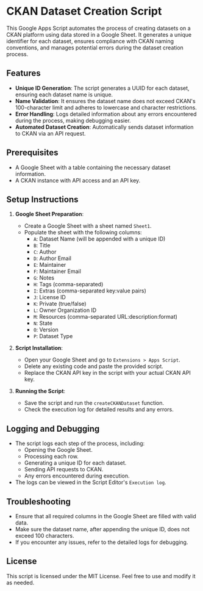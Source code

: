 # CKAN Dataset Creation Script

This Google Apps Script automates the process of creating datasets on a CKAN platform using data stored in a Google Sheet. It generates a unique identifier for each dataset, ensures compliance with CKAN naming conventions, and manages potential errors during the dataset creation process.

## Features

- **Unique ID Generation**: The script generates a UUID for each dataset, ensuring each dataset name is unique.
- **Name Validation**: It ensures the dataset name does not exceed CKAN's 100-character limit and adheres to lowercase and character restrictions.
- **Error Handling**: Logs detailed information about any errors encountered during the process, making debugging easier.
- **Automated Dataset Creation**: Automatically sends dataset information to CKAN via an API request.

## Prerequisites

- A Google Sheet with a table containing the necessary dataset information.
- A CKAN instance with API access and an API key.

## Setup Instructions

1. **Google Sheet Preparation**:
   - Create a Google Sheet with a sheet named `Sheet1`.
   - Populate the sheet with the following columns:
     - `A`: Dataset Name (will be appended with a unique ID)
     - `B`: Title
     - `C`: Author
     - `D`: Author Email
     - `E`: Maintainer
     - `F`: Maintainer Email
     - `G`: Notes
     - `H`: Tags (comma-separated)
     - `I`: Extras (comma-separated key:value pairs)
     - `J`: License ID
     - `K`: Private (true/false)
     - `L`: Owner Organization ID
     - `M`: Resources (comma-separated URL:description:format)
     - `N`: State
     - `O`: Version
     - `P`: Dataset Type

2. **Script Installation**:
   - Open your Google Sheet and go to `Extensions > Apps Script`.
   - Delete any existing code and paste the provided script.
   - Replace the CKAN API key in the script with your actual CKAN API key.

3. **Running the Script**:
   - Save the script and run the `createCKANDataset` function.
   - Check the execution log for detailed results and any errors.

## Logging and Debugging

- The script logs each step of the process, including:
  - Opening the Google Sheet.
  - Processing each row.
  - Generating a unique ID for each dataset.
  - Sending API requests to CKAN.
  - Any errors encountered during execution.
- The logs can be viewed in the Script Editor's `Execution log`.

## Troubleshooting

- Ensure that all required columns in the Google Sheet are filled with valid data.
- Make sure the dataset name, after appending the unique ID, does not exceed 100 characters.
- If you encounter any issues, refer to the detailed logs for debugging.

## License

This script is licensed under the MIT License. Feel free to use and modify it as needed.
